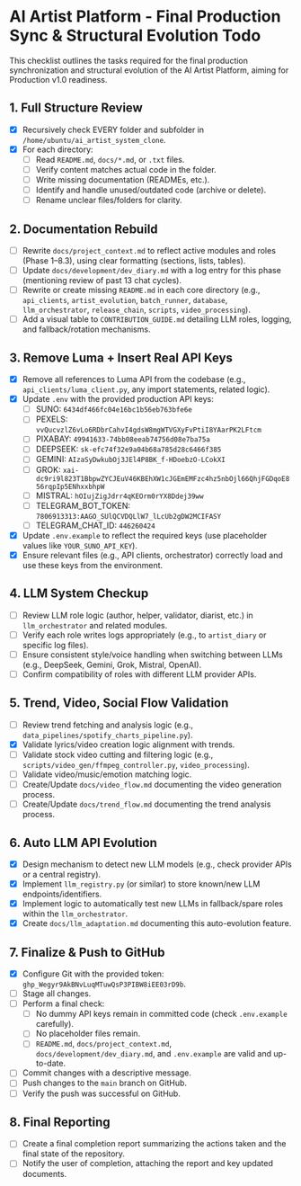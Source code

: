 # AI Artist Platform - Final Production Sync & Structural Evolution Todo

This checklist outlines the tasks required for the final production synchronization and structural evolution of the AI Artist Platform, aiming for Production v1.0 readiness.

## 1. Full Structure Review

- [x] Recursively check EVERY folder and subfolder in `/home/ubuntu/ai_artist_system_clone`.
- [x] For each directory:
    - [ ] Read `README.md`, `docs/*.md`, or `.txt` files.
    - [ ] Verify content matches actual code in the folder.
    - [ ] Write missing documentation (READMEs, etc.).
    - [ ] Identify and handle unused/outdated code (archive or delete).
    - [ ] Rename unclear files/folders for clarity.

## 2. Documentation Rebuild

- [ ] Rewrite `docs/project_context.md` to reflect active modules and roles (Phase 1–8.3), using clear formatting (sections, lists, tables).
- [ ] Update `docs/development/dev_diary.md` with a log entry for this phase (mentioning review of past 13 chat cycles).
- [ ] Rewrite or create missing `README.md` in each core directory (e.g., `api_clients`, `artist_evolution`, `batch_runner`, `database`, `llm_orchestrator`, `release_chain`, `scripts`, `video_processing`).
- [ ] Add a visual table to `CONTRIBUTION_GUIDE.md` detailing LLM roles, logging, and fallback/rotation mechanisms.

## 3. Remove Luma + Insert Real API Keys

- [x] Remove all references to Luma API from the codebase (e.g., `api_clients/luma_client.py`, any import statements, related logic).
- [x] Update `.env` with the provided production API keys:
    - [ ] SUNO: `6434df466fc04e16bc1b56eb763bfe6e`
    - [ ] PEXELS: `vvQucvzlZ6vLo6RDbrCahvI4gdsW8mgWTVGXyFvPtiI8YAarPK2LFtcm`
    - [ ] PIXABAY: `49941633-74bb08eeab74756d08e7ba75a`
    - [ ] DEEPSEEK: `sk-efc74f32e9a04b68a785d28c6466f385`
    - [ ] GEMINI: `AIzaSyDwkubOj3JEl4P8BK_f-HDoebzO-LCokXI`
    - [ ] GROK: `xai-dc9ri9l823T1BbpwZYCJEuV46KBEhXW1cJGEmEMFzc4hz5nbOjl66QhjFGDqoE856rqpIp5ENhxxbhpW`
    - [ ] MISTRAL: `hOIujZigJdrr4qKEOrm0rYX8Ddej39ww`
    - [ ] TELEGRAM_BOT_TOKEN: `7806913313:AAGO_SUlQCVDQLlW7_lLcUb2gDW2MCIFASY`
    - [ ] TELEGRAM_CHAT_ID: `446260424`
- [x] Update `.env.example` to reflect the required keys (use placeholder values like `YOUR_SUNO_API_KEY`).
- [x] Ensure relevant files (e.g., API clients, orchestrator) correctly load and use these keys from the environment.

## 4. LLM System Checkup

- [ ] Review LLM role logic (author, helper, validator, diarist, etc.) in `llm_orchestrator` and related modules.
- [ ] Verify each role writes logs appropriately (e.g., to `artist_diary` or specific log files).
- [ ] Ensure consistent style/voice handling when switching between LLMs (e.g., DeepSeek, Gemini, Grok, Mistral, OpenAI).
- [ ] Confirm compatibility of roles with different LLM provider APIs.

## 5. Trend, Video, Social Flow Validation

- [ ] Review trend fetching and analysis logic (e.g., `data_pipelines/spotify_charts_pipeline.py`).
- [x] Validate lyrics/video creation logic alignment with trends.
- [ ] Validate stock video cutting and filtering logic (e.g., `scripts/video_gen/ffmpeg_controller.py`, `video_processing`).
- [ ] Validate video/music/emotion matching logic.
- [ ] Create/Update `docs/video_flow.md` documenting the video generation process.
- [ ] Create/Update `docs/trend_flow.md` documenting the trend analysis process.

## 6. Auto LLM API Evolution

- [x] Design mechanism to detect new LLM models (e.g., check provider APIs or a central registry).
- [x] Implement `llm_registry.py` (or similar) to store known/new LLM endpoints/identifiers.
- [x] Implement logic to automatically test new LLMs in fallback/spare roles within the `llm_orchestrator`.
- [x] Create `docs/llm_adaptation.md` documenting this auto-evolution feature.

## 7. Finalize & Push to GitHub

- [x] Configure Git with the provided token: `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`.
- [ ] Stage all changes.
- [ ] Perform a final check:
    - [ ] No dummy API keys remain in committed code (check `.env.example` carefully).
    - [ ] No placeholder files remain.
    - [ ] `README.md`, `docs/project_context.md`, `docs/development/dev_diary.md`, and `.env.example` are valid and up-to-date.
- [ ] Commit changes with a descriptive message.
- [ ] Push changes to the `main` branch on GitHub.
- [ ] Verify the push was successful on GitHub.

## 8. Final Reporting

- [ ] Create a final completion report summarizing the actions taken and the final state of the repository.
- [ ] Notify the user of completion, attaching the report and key updated documents.
